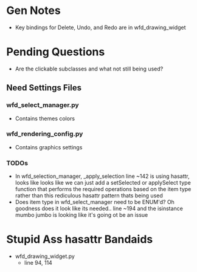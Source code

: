# Gen Notes #
 - Key bindings for Delete, Undo, and Redo are in wfd_drawing_widget

# Pending Questions #
 - Are the clickable subclasses and what not still being used?

## Need Settings Files ##
### wfd_select_manager.py 
 - Contains themes colors
### wfd_rendering_config.py
 - Contains graphics settings

### TODOs ###
 - In wfd_selection_manager, _apply_selection line ~142 is using hasattr, looks like
    looks like we can just add a setSelected or applySelect type function that performs
    the required operations based on the item type rather than this rediculous hasattr
    pattern thats being used
 - Does item type in wfd_select_manager need to be ENUM'd?
    Oh goodness does it look like its needed.. line ~194 and the isinstance mumbo
    jumbo is looking like it's going ot be an issue

# Stupid Ass hasattr Bandaids #
 - wfd_drawing_widget.py
    - line 94, 114
